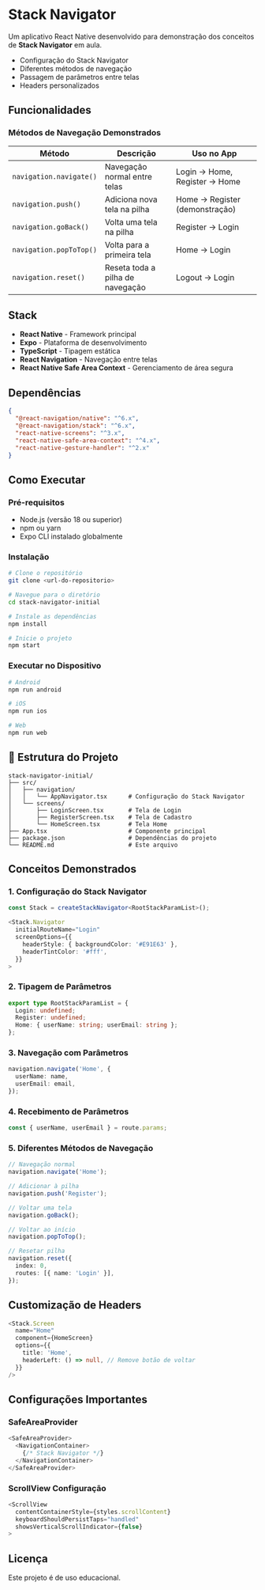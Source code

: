 # Stack Navigator

Um aplicativo React Native desenvolvido para demonstração dos conceitos de **Stack Navigator** em aula.

- Configuração do Stack Navigator
- Diferentes métodos de navegação
- Passagem de parâmetros entre telas
- Headers personalizados

## Funcionalidades

### Métodos de Navegação Demonstrados

| Método | Descrição | Uso no App |
|--------|-----------|------------|
| `navigation.navigate()` | Navegação normal entre telas | Login → Home, Register → Home |
| `navigation.push()` | Adiciona nova tela na pilha | Home → Register (demonstração) |
| `navigation.goBack()` | Volta uma tela na pilha | Register → Login |
| `navigation.popToTop()` | Volta para a primeira tela | Home → Login |
| `navigation.reset()` | Reseta toda a pilha de navegação | Logout → Login |

## Stack

- **React Native** - Framework principal
- **Expo** - Plataforma de desenvolvimento
- **TypeScript** - Tipagem estática
- **React Navigation** - Navegação entre telas
- **React Native Safe Area Context** - Gerenciamento de área segura

## Dependências

```json
{
  "@react-navigation/native": "^6.x",
  "@react-navigation/stack": "^6.x",
  "react-native-screens": "^3.x",
  "react-native-safe-area-context": "^4.x",
  "react-native-gesture-handler": "^2.x"
}
```

## Como Executar

### Pré-requisitos
- Node.js (versão 18 ou superior)
- npm ou yarn
- Expo CLI instalado globalmente

### Instalação
```bash
# Clone o repositório
git clone <url-do-repositorio>

# Navegue para o diretório
cd stack-navigator-initial

# Instale as dependências
npm install

# Inicie o projeto
npm start
```

### Executar no Dispositivo
```bash
# Android
npm run android

# iOS
npm run ios

# Web
npm run web
```

## 📁 Estrutura do Projeto

```
stack-navigator-initial/
├── src/
│   ├── navigation/
│   │   └── AppNavigator.tsx      # Configuração do Stack Navigator
│   └── screens/
│       ├── LoginScreen.tsx       # Tela de Login
│       ├── RegisterScreen.tsx    # Tela de Cadastro
│       └── HomeScreen.tsx        # Tela Home
├── App.tsx                       # Componente principal
├── package.json                  # Dependências do projeto
└── README.md                     # Este arquivo
```

## Conceitos Demonstrados

### 1. **Configuração do Stack Navigator**
```typescript
const Stack = createStackNavigator<RootStackParamList>();

<Stack.Navigator
  initialRouteName="Login"
  screenOptions={{
    headerStyle: { backgroundColor: '#E91E63' },
    headerTintColor: '#fff',
  }}
>
```

### 2. **Tipagem de Parâmetros**
```typescript
export type RootStackParamList = {
  Login: undefined;
  Register: undefined;
  Home: { userName: string; userEmail: string };
};
```

### 3. **Navegação com Parâmetros**
```typescript
navigation.navigate('Home', {
  userName: name,
  userEmail: email,
});
```

### 4. **Recebimento de Parâmetros**
```typescript
const { userName, userEmail } = route.params;
```

### 5. **Diferentes Métodos de Navegação**
```typescript
// Navegação normal
navigation.navigate('Home');

// Adicionar à pilha
navigation.push('Register');

// Voltar uma tela
navigation.goBack();

// Voltar ao início
navigation.popToTop();

// Resetar pilha
navigation.reset({
  index: 0,
  routes: [{ name: 'Login' }],
});
```

## Customização de Headers

```typescript
<Stack.Screen 
  name="Home" 
  component={HomeScreen}
  options={{ 
    title: 'Home',
    headerLeft: () => null, // Remove botão de voltar
  }}
/>
```

## Configurações Importantes

### SafeAreaProvider
```typescript
<SafeAreaProvider>
  <NavigationContainer>
    {/* Stack Navigator */}
  </NavigationContainer>
</SafeAreaProvider>
```

### ScrollView Configuração
```typescript
<ScrollView 
  contentContainerStyle={styles.scrollContent}
  keyboardShouldPersistTaps="handled"
  showsVerticalScrollIndicator={false}
>
```

## Licença

Este projeto é de uso educacional.
